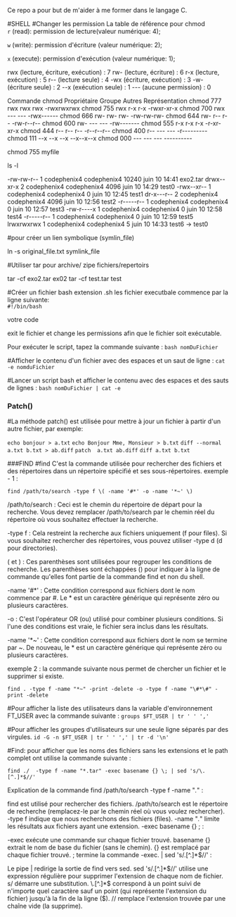 Ce repo a pour but de m'aider à me former dans le langage C.

#SHELL
#Changer les permission 
La table de référence pour chmod  
`r` (read): permission de lecture(valeur numérique: 4); 

`w` (write): permission d'écriture (valeur numérique: 2);

`x` (execute): permission d'exécution (valeur numérique: 1);

rwx (lecture, écriture, exécution) : 7
rw- (lecture, écriture) : 6
r-x (lecture, exécution) : 5
r-- (lecture seule) : 4
-wx (écriture, exécution) : 3
-w- (écriture seule) : 2
--x (exécution seule) : 1
--- (aucune permission) : 0


Commande chmod	Propriétaire	Groupe	Autres	Représentation
chmod 777	rwx	rwx	rwx	-rwxrwxrwx
chmod 755	rwx	r-x	r-x	-rwxr-xr-x
chmod 700	rwx	---	---	-rwx------
chmod 666	rw-	rw-	rw-	-rw-rw-rw-
chmod 644	rw-	r--	r--	-rw-r--r--
chmod 600	rw-	---	---	-rw-------
chmod 555	r-x	r-x	r-x	-r-xr-xr-x
chmod 444	r--	r--	r--	-r--r--r--
chmod 400	r--	---	---	-r---------
chmod 111	--x	--x	--x	--x--x--x
chmod 000	---	---	---	----------

chmod 755 myfile

ls -l 

-rw-rw-r-- 1 codephenix4 codephenix4 10240 juin  10 14:41 exo2.tar
drwx--xr-x 2 codephenix4 codephenix4  4096 juin  10 14:29 test0
-rwx--xr-- 1 codephenix4 codephenix4     0 juin  10 12:45 test1
dr-x---r-- 2 codephenix4 codephenix4  4096 juin  10 12:56 test2
-r-----r-- 1 codephenix4 codephenix4     0 juin  10 12:57 test3
-rw-r----x 1 codephenix4 codephenix4     0 juin  10 12:58 test4
-r-----r-- 1 codephenix4 codephenix4     0 juin  10 12:59 test5
lrwxrwxrwx 1 codephenix4 codephenix4     5 juin  10 14:33 test6 -> test0

#pour créer un lien symbolique (symlin_file)

 ln -s original_file.txt symlink_file

#Utiliser tar pour archive/ zipe fichiers/repertoirs

 tar -cf exo2.tar ex02
 tar -cf test.tar test 

#Créer un fichier bash
extension .sh 
les fichier executbale commence par la ligne suivante:    
`#!/bin/bash`
 
votre code 


exit le fichier et change les permissions afin que le fichier soit exécutable.

Pour exécuter le script, tapez la commande suivante :
`bash nomDuFichier`

#Afficher le contenu d'un fichier avec des espaces et un saut de ligne :
`cat -e nomduFichier`


#Lancer un script bash et afficher le contenu avec des espaces et des sauts de lignes :
`bash nomDuFichier | cat -e `

### Patch() 
#La méthode patch() est utilisée pour mettre à jour un fichier à partir d'un autre fichier, par exemple:

`echo bonjour > a.txt`
`echo Bonjour Mme, Monsieur > b.txt`
`diff --normal a.txt b.txt > ab.diff`
`patch  a.txt ab.diff`
`diff a.txt b.txt`
   
###FIND
#find C'est la commande utilisée pour rechercher des fichiers et des répertoires dans un répertoire spécifié et ses sous-répertoires.
exemple - 1 : 

`find /path/to/search -type f \( -name '#*' -o -name '*~' \)` 

/path/to/search : Ceci est le chemin du répertoire de départ pour la recherche. Vous devez remplacer /path/to/search par le chemin réel du répertoire où vous souhaitez effectuer la recherche.

-type f : Cela restreint la recherche aux fichiers uniquement (f pour files). Si vous souhaitez rechercher des répertoires, vous pouvez utiliser -type d (d pour directories).

\( et \) : Ces parenthèses sont utilisées pour regrouper les conditions de recherche. Les parenthèses sont échappées (\) pour indiquer à la ligne de commande qu'elles font partie de la commande find et non du shell.

-name '#*' : Cette condition correspond aux fichiers dont le nom commence par #. Le * est un caractère générique qui représente zéro ou plusieurs caractères.

-o : C'est l'opérateur OR (ou) utilisé pour combiner plusieurs conditions. Si l'une des conditions est vraie, le fichier sera inclus dans les résultats.

-name '*~' : Cette condition correspond aux fichiers dont le nom se termine par ~. De nouveau, le * est un caractère générique qui représente zéro ou plusieurs caractères. 

exemple 2 : la commande suivante nous permet de chercher un fichier et le supprimer si existe.

`find . -type f -name "*~" -print -delete -o -type f -name "\#*\#" -print -delete`

#Pour afficher la liste des utilisateurs dans la variable d'environnement FT_USER  avec la commande suivante : 
`groups $FT_USER | tr ' ' ','`
 
#Pour afficher les groupes d'utilisateurs sur  une seule ligne séparés par des virgules.
`id -G -n $FT_USER | tr ' ' ',' | tr -d '\n'`

#Find: pour afficher que les noms des fichiers sans les extensions et le path complet ont utilise la commande suivante :  


`find ./  -type f -name "*.tar" -exec basename {} \; | sed 's/\.[^.]*$//'`

Explication de la commande
find /path/to/search -type f -name "*.*" :

find est utilisé pour rechercher des fichiers.
/path/to/search est le répertoire de recherche (remplacez-le par le chemin réel où vous voulez rechercher).
-type f indique que nous recherchons des fichiers (files).
-name "*.*" limite les résultats aux fichiers ayant une extension.
-exec basename {} \; :

-exec exécute une commande sur chaque fichier trouvé.
basename {} extrait le nom de base du fichier (sans le chemin).
{} est remplacé par chaque fichier trouvé.
\; termine la commande -exec.
| sed 's/\.[^.]*$//' :

Le pipe | redirige la sortie de find vers sed.
sed 's/\.[^.]*$//' utilise une expression régulière pour supprimer l'extension de chaque nom de fichier.
s/ démarre une substitution.
\.[^.]*$ correspond à un point suivi de n'importe quel caractère sauf un point (qui représente l'extension du fichier) jusqu'à la fin de la ligne ($).
// remplace l'extension trouvée par une chaîne vide (la supprime).

